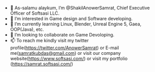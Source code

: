 - 👋 As-salamu alaykum, I’m @ShakilAnowerSamrat, Chief Executive Officer of Softsasi LLC.
- 👀 I’m interested in Game design and Software developing.
- 🌱 I’m currently learning Linux, Blender, Unreal Engine 5, Gaea, OOP(Java), etc.
- 💞️ I’m looking to collaborate on Game Devoloping.
- 📫 To reach me kindly visit my twitter profile(https://twitter.com/AnowerSamrat) or E-mail me(samratkubdas@gmail.com) or visit our company website(https://www.softsasi.com/) or visit my portfolio (https://samrat.softsasi.com/)

<!---
ShakilAnowerSamrat/ShakilAnowerSamrat is a ✨ special ✨ repository because its `README.md` (this file) appears on your GitHub profile.
You can click the Preview link to take a look at your changes.
--->
